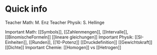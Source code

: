 # Quick info
Teacher Math: M. Enz
Teacher Physik: S. Hellinge

Important Math: [[Symbols]], [[Zahlenmengen]], [[Intervalle]], [[BinomischeFormeln]] [[lineare gleichungen]]
Important Physik: [[SI-Einheiten]], [[Runden]], [[10-Potenz]] [[Druckdefinition]] [[Gewichtskraft]] [[Dichte]]
Important Chemie: [[Homogen]] vs [[Hetrogen]]
